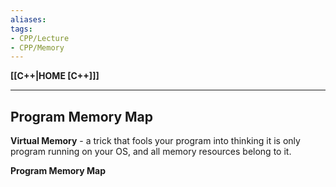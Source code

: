 ```yaml
---
aliases:
tags:
- CPP/Lecture
- CPP/Memory
---
```

**[[C++|HOME [C++]]]**

---
## Program Memory Map
**Virtual Memory** - a trick that fools your program into thinking it is only program running on your OS, and all memory resources belong to it.

**Program Memory Map**